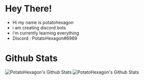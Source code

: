   #  Hey There!
- Hi my name is potatohexagon
- i am creating discord bots
- i’m currently learning everything 
- Discord : PotatoHexagon#6969

# Github Stats
<img align="left" alt="PotatoHexagon's Github Stats" src="https://github-readme-stats.vercel.app/api?username=PotatoHexagon&show_icons=true&theme=tokyonight&hide_border=true" />
<img align="left" alt="PotatoHexagon's Github Stats" src="https://github-readme-stats.vercel.app/api/top-langs?username=PotatoHexagon&show_icons=true&theme=tokyonight&layout=compact&hide_border=true" />


